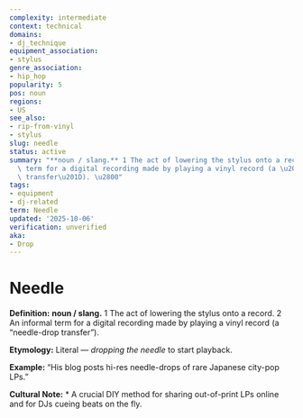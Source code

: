 ```yaml
---
complexity: intermediate
context: technical
domains:
- dj_technique
equipment_association:
- stylus
genre_association:
- hip_hop
popularity: 5
pos: noun
regions:
- US
see_also:
- rip-from-vinyl
- stylus
slug: needle
status: active
summary: "**noun / slang.** 1 The act of lowering the stylus onto a record. 2 An informal\
  \ term for a digital recording made by playing a vinyl record (a \u201Cneedle-drop\
  \ transfer\u201D). \u2800"
tags:
- equipment
- dj-related
term: Needle
updated: '2025-10-06'
verification: unverified
aka:
- Drop
---
```


# Needle

**Definition:** **noun / slang.** 1 The act of lowering the stylus onto a record. 2 An informal term for a digital recording made by playing a vinyl record (a “needle-drop transfer”). ⠀

**Etymology:** Literal — *dropping the needle* to start playback.

**Example:** “His blog posts hi-res needle-drops of rare Japanese city-pop LPs.”

**Cultural Note:** * A crucial DIY method for sharing out-of-print LPs online and for DJs cueing beats on the fly.


